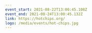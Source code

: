 ```yaml
---
event_start: 2021-08-22T13:00:45.108Z
event_end: 2021-08-24T13:00:45.132Z
link: https://hotchips.org/
logo: /media/events/hot-chips.jpg
---
```

